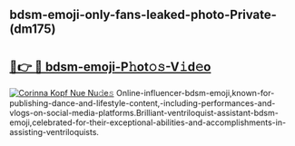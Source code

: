 ## bdsm-emoji-only-fans​-leaked-photo​-Private-(dm175)


# <h2><a href="https://mediaupload.pro?title=bdsm-emoji&ref=git">🔗👉 🔴 bdsm-emoji-P𝚑ot𝚘𝚜-V𝚒d𝚎o</a></h2>

[![Corinna Kopf Nue Nu𝚍e𝚜](https://i.imgur.com/0qMVB7G.gif)](https://mediaupload.pro?title=bdsm-emoji&ref=git)
Online-influencer-bdsm-emoji,known-for-publishing-dance-and-lifestyle-content,-including-performances-and-vlogs-on-social-media-platforms.Brilliant-ventriloquist-assistant-bdsm-emoji,celebrated-for-their-exceptional-abilities-and-accomplishments-in-assisting-ventriloquists.  
